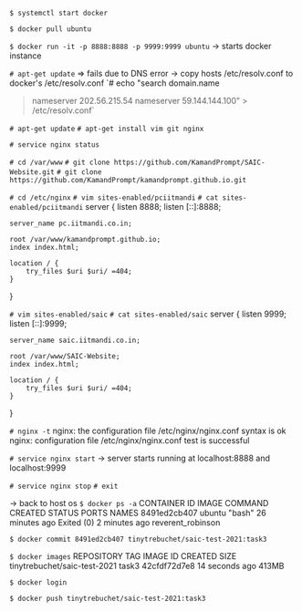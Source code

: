 `$ systemctl start docker`

`$ docker pull ubuntu`

`$ docker run -it -p 8888:8888 -p 9999:9999 ubuntu`
-> starts docker instance

`# apt-get update`	=> fails due to DNS error
-> copy hosts /etc/resolv.conf to docker's /etc/resolv.conf
`# echo "search domain.name
> nameserver 202.56.215.54
> nameserver 59.144.144.100" > /etc/resolv.conf`

`# apt-get update`
`# apt-get install vim git nginx`

`# service nginx status`

`# cd /var/www`
`# git clone https://github.com/KamandPrompt/SAIC-Website.git`
`# git clone https://github.com/KamandPrompt/kamandprompt.github.io.git`

`# cd /etc/nginx`
`# vim sites-enabled/pciitmandi`
`# cat sites-enabled/pciitmandi`
server {
	listen 8888;
	listen [::]:8888;

	server_name pc.iitmandi.co.in;

	root /var/www/kamandprompt.github.io;
	index index.html;

	location / {
		try_files $uri $uri/ =404;
	}
}

`# vim sites-enabled/saic`
`# cat sites-enabled/saic`
server {
	listen 9999;
	listen [::]:9999;

	server_name saic.iitmandi.co.in; 

	root /var/www/SAIC-Website;
	index index.html;

	location / {
		try_files $uri $uri/ =404;
	}
}

`# nginx -t`
nginx: the configuration file /etc/nginx/nginx.conf syntax is ok
nginx: configuration file /etc/nginx/nginx.conf test is successful

`# service nginx start`
-> server starts running at localhost:8888 and localhost:9999

`# service nginx stop`
`# exit`

-> back to host os
`$ docker ps -a`
CONTAINER ID   IMAGE     COMMAND   CREATED          STATUS                     PORTS     NAMES
8491ed2cb407   ubuntu    "bash"    26 minutes ago   Exited (0) 2 minutes ago             reverent_robinson

`$ docker commit 8491ed2cb407 tinytrebuchet/saic-test-2021:task3`

`$ docker images`
REPOSITORY                     TAG       IMAGE ID       CREATED          SIZE
tinytrebuchet/saic-test-2021   task3     42cfdf72d7e8   14 seconds ago   413MB

`$ docker login`

`$ docker push tinytrebuchet/saic-test-2021:task3`

